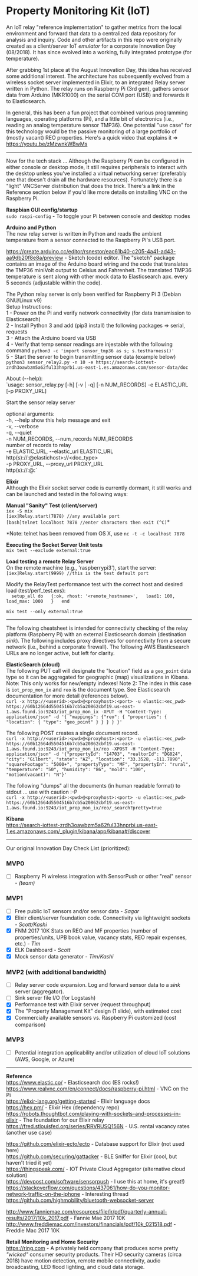 # Property Monitoring Kit (IoT)
An IoT relay "reference implementation" to gather metrics from the local environment and forward that data to a centralized data repository for analysis and inquiry.  Code and other artifacts in this repo were originally created as a client/server IoT *emulator* for a corporate Innovation Day (08/2018).  It has since evolved into a working, fully integrated prototype (for temperature).  
  
After grabbing 1st place at the August Innovation Day, this idea has received some additional interest.  The architecture has subsequently evolved from a wireless socket server implemented in Elixir, to an integrated Relay server written in Python.  The relay runs on Raspberry Pi (3rd gen), gathers sensor data from Arduino (MKR1000) on the serial COM port (USB) and forwards it to Elasticsearch.  
  
In general, this has been a fun project that combined various programming languages, operating platforms (Pi), and a little bit of electronics (i.e., reading an analog temperature sensor TMP36).  One potential "use case" for this technology would be the passive monitoring of a large portfolio of (mostly vacant) REO properties.  Here's a quick video that explains it => https://youtu.be/zMzwnkWBwMs
  
---
Now for the tech stack ... Although the Raspberry Pi can be configured in either console or desktop mode, it still requires peripherals to interact with the desktop unless you've installed a virtual networking server (preferably one that doesn't drain all the hardware resources).  Fortunately there is a "light" VNCServer distribution that does the trick.  There's a link in the Reference section below if you'd like more details on installing VNC on the Raspberry Pi.  
  
**Raspbian GUI config/startup**  
`sudo raspi-config`  - To toggle your Pi between console and desktop modes  
  
**Arduino and Python**  
The new relay server is written in Python and reads the ambient temperature from a sensor connected to the Raspberry Pi's USB port.  

https://create.arduino.cc/editor/rsnestor/eac61b40-c205-4a41-ad43-aa9db20f8e8a/preview - Sketch (code) editor.  The "sketch" package contains an image of the Arduino board wiring and the code that translates the TMP36 miniVolt output to Celsius and Fahrenheit.  The translated TMP36 temperature is sent along with other mock data to Elasticsearch apx. every 5 seconds (adjustable within the code).  

The Python relay server is only been verified for Raspberry Pi 3 (Debian GNU/Linux v9)  
Setup Instructions:  
1 - Power on the Pi and verify network connectivity (for data transmission to Elasticsearch)  
2 - Install Python 3 and add (pip3 install) the following packages => serial, requests    
3 - Attach the Arduino board via USB  
4 - Verify that temp sensor readings are injestable with the following command 
`python3 -c 'import sensor_tmp36 as s; s.testHarness()'`   
5 - Start the server to begin transmitting sensor data (example below)  
`python3 sensor_relay2.py -n 10 -e https://search-iottest-zrdh3oawbzm5a62ful33hnprbi.us-east-1.es.amazonaws.com/sensor-data/doc`   

About (--help):  
`usage: sensor_relay.py [-h] [-v | -q] [-n NUM_RECORDS] -e ELASTIC_URL  
                       [-p PROXY_URL]  
  
Start the sensor relay server  
  
optional arguments:  
  -h, --help            show this help message and exit  
  -v, --verbose  
  -q, --quiet  
  -n NUM_RECORDS, --num_records NUM_RECORDS  
                        number of records to relay  
  -e ELASTIC_URL, --elastic_url ELASTIC_URL  
                        http(s)://<user>:<pwd>@elastichost>:<port>/<index>/<doc_type>  
  -p PROXY_URL, --proxy_url PROXY_URL  
                        http(s)://<user>:<pwd>@<proxyhost>:<port>`  

**Elixir**  
Although the Elixir socket server code is currently dormant, it still works and can be launched and tested in the following ways:  

**Manual "Sanity" Test (client/server)**  
`iex -S mix`  
`[iex]Relay.start(7878) //any available port`  
`[bash]telnet localhost 7878 //enter characters then exit (^C)`*  

*Note: telnet has been removed from OS X, use `nc -t -c localhost 7878`

**Executing the Socket Server Unit tests**  
`mix test --exclude external:true`  

**Load testing a remote Relay Server**  
On the remote machine (e.g., 'raspberrypi3'), start the server:  
`[iex]Relay.start(9999) //this is the test default port`  

Modify the RelayTest performance test with the correct host and desired load (test/perf_test.exs):  
`  setup_all do  
    {:ok, rhost: '<remote_hostname>',  
          load1: 100,  
          load_max: 1000  
    }  
  end`  

`mix test --only external:true`  
  
---
The following cheatsheet is intended for connectivity checking of the relay platform (Raspberry Pi) with an external Elasticsearch domain (destination *sink*).  The following includes proxy directives for connectivity from a secure network (i.e., behind a corporate firewall).  The following AWS Elasticsearch URLs are no longer active, but left for clarity.  

**ElasticSearch (cloud)**  
The following PUT call will designate the "location" field as a `geo_point` data type so it can be aggregated for geographic (map) visualizations in Kibana.  Note:  This only works for new/empty indexes!  Note 2:  The index in this case is `iot_prop_mon_ix` and `reo` is the document type.  See Elasticsearch documentation for more detail (references below).  
`curl -x http://<userid>:<pwd>@<proxyhost>:<port> -u elastic:<ec_pwd> https://60b12664d5504516b7cb5a20862cbf19.us-east-1.aws.found.io:9243/iot_prop_mon_ix -XPUT -H "Content-Type: application/json" -d '{ "mappings": {"reo": { "properties": { "location": { "type": "geo_point" } } } } }'`

The following POST creates a single document record.  
`curl -x http://<userid>:<pwd>@<proxyhost>:<port> -u elastic:<ec_pwd> https://60b12664d5504516b7cb5a20862cbf19.us-east-1.aws.found.io:9243/iot_prop_mon_ix/reo -XPOST -H "Content-Type: application/json" -d '{"propertyId": "14703", "realtorId": "DG024", "city": "Gilbert", "state": "AZ", "location": "33.3528, -111.7890", "squareFootage": "5000+", "propertyType": "MF", "propertyIn": "rural", "temperature": "50", "humidity": "86", "mold": "100", "motion(vacant)": "N"}'`

The following "dumps" all the documents (in human readable format) to stdout ... use with caution :-P   
`curl -x http://<userid>:<pwd>@<proxyhost>:<port> -u elastic:<ec_pwd> https://60b12664d5504516b7cb5a20862cbf19.us-east-1.aws.found.io:9243/iot_prop_mon_ix/reo/_search?pretty=true`  

**Kibana**  
https://search-iottest-zrdh3oawbzm5a62ful33hnprbi.us-east-1.es.amazonaws.com/_plugin/kibana/app/kibana#/discover

---
Our original Innovation Day Check List (prioritized):  
### MVP0 
- [ ] Raspberry Pi wireless integration with SensorPush or other "real" sensor - *(team)*

### MVP1 
- [ ] Free public IoT sensors and/or sensor data - *Sagar*
- [x] Elixir client/server foundation code.  Connectivity via lightweight sockets - *Scott/Kashi*
- [x] FNM 2017 10K Stats on REO and MF properties (number of properties/units, UPB book value, vacancy stats, REO repair expenses, etc.) - *Tim*
- [x] ELK Dashboard - *Scott*
- [x] Mock sensor data generator - *Tim/Kashi* 

### MVP2 (with additional bandwidth)
- [ ] Relay server code expansion. Log and forward sensor data to a *sink* server (aggregator).  
- [ ] Sink server file I/O (for Logstash)
- [x] Performance test with Elixir server (request throughput)
- [x] The "Property Management Kit" design (1 slide), with estimated cost 
- [x] Commercially available sensors vs. Raspberry Pi customized (cost comparison)

### MVP3
- [ ] Potential integration applicability and/or utilization of cloud IoT solutions (AWS, Google, or Azure)

---
**Reference**   
https://www.elastic.co/ - Elasticsearch doc (ES rocks!)  
https://www.realvnc.com/en/connect/docs/raspberry-pi.html - VNC on the Pi  
https://elixir-lang.org/getting-started - Elixir language docs  
https://hex.pm/ - Elixir Hex (dependency repo)  
https://robots.thoughtbot.com/playing-with-sockets-and-processes-in-elixir - The foundation for our Elixir relay  
https://fred.stlouisfed.org/series/RRVRUSQ156N - U.S. rental vacancy rates (another use case)  
  
https://github.com/elixir-ecto/ecto - Database support for Elixir (not used here)  
https://github.com/securing/gattacker - BLE Sniffer for Elixir (cool, but haven't tried it yet)  
https://thingspeak.com/ - IOT Private Cloud Aggregator (alternative cloud solution)  
https://devpost.com/software/sensorpush - I use this at home, it's great!)  
https://stackoverflow.com/questions/437061/how-do-you-monitor-network-traffic-on-the-iphone - Interesting thread  
https://github.com/highmobility/bluetooth-websocket-server  

http://www.fanniemae.com/resources/file/ir/pdf/quarterly-annual-results/2017/10k_2017.pdf - Fannie Mae 2017 10K  
http://www.freddiemac.com/investors/financials/pdf/10k_021518.pdf - Freddie Mac 2017 10K  

**Retail Monitoring and Home Security**  
https://ring.com - A privately held company that produces some pretty *"wicked"* consumer security products.  Their HD security cameras (circa 2018) have motion detection, remote mobile connectivity, audio broadcasting, LED flood lighting, and cloud data storage.  
